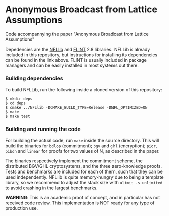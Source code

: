 # Anonymous Broadcast from Lattice Assumptions

Code accompannying the paper "Anonymous Broadcast from Lattice Assumptions"

Depedencies are the [NFLlib](https://github.com/quarkslab/NFLlib) and [FLINT](https://flintlib.org/doc/) 2.8 libraries.
NFLLib is already included in this repository, but instructions for installing its dependencies can be found in the link above.
FLINT is usually included in package managers and can be easily installed in most systems out there.

### Building dependencies

To build NFLLib, run the following inside a cloned version of this repository:

```
$ mkdir deps
$ cd deps
$ cmake ../NFLlib -DCMAKE_BUILD_TYPE=Release -DNFL_OPTIMIZED=ON
$ make
$ make test
```
### Building and running the code

For building the actual code, run `make` inside the source directory. This will build the binaries for `bdlop` (commitment); `bgv` and `ghl` (encryption); `pior`, `pibdn` and `linear` for proofs for two values of N, as described in the paper.

The binaries respectively implement the commitment scheme, the distributed BGV/GHL cryptosystems, and the three zero-knowledge proofs. Tests and benchmarks are included for each of them, such that they can be used independently. NFLlib is quite memory-hungry due to being a template library, so we recommend to adjust the stack size with `ulimit -s unlimited` to avoid crashing in the largest benchmarks.

__WARNING__: This is an academic proof of concept, and in particular has not received code review. This implementation is NOT ready for any type of production use.
